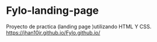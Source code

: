 # Fylo-landing-page

Proyecto de practica (landing page )utilizando   HTML Y CSS.
https://jhan10jr.github.io/Fylo.github.io/
